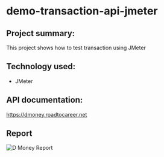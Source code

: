 # demo-transaction-api-jmeter

## Project summary:
This project shows how to test transaction using JMeter

## Technology used:
- JMeter

## API documentation:
https://dmoney.roadtocareer.net

## Report
![D Money Report](https://github.com/rkd3234/demo-transaction-api-jmeter/assets/77073997/3ff71041-a7c4-4adc-9298-f16bc8531dd6)
